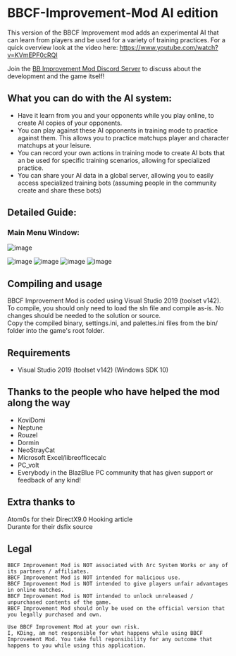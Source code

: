 # BBCF-Improvement-Mod AI edition
This version of the BBCF Improvement mod adds an experimental AI that can learn from players and be used for a variety of training practices.
For a quick overview look at the video here: https://www.youtube.com/watch?v=KVmEPF0cRQI 

Join the [BB Improvement Mod Discord Server](https://discord.gg/j2mCX9s) to discuss about the development and the game itself!

## What you can do with the AI system:
- Have it learn from you and your opponents while you play online, to create AI copies of your opponents.
- You can play against these AI opponents in training mode to practice against them. This allows you to practice matchups player and character matchups at your leisure.
- You can record your own actions in training mode to create AI bots that an be used for specific training scenarios, allowing for specialized practice.
- You can share your AI data in a global server, allowing you to easily access specialized training bots (assuming people in the community create and share these bots)

## Detailed Guide:

### Main Menu Window:
![image](https://github.com/KDing0/BBCF-Improvement-Mod/assets/38357906/e14bdcc0-0162-4223-8bf3-ec6623084c68)

![image](https://github.com/KDing0/BBCF-Improvement-Mod/assets/38357906/84aef291-3e10-4824-a0f2-f86db98b2ecd)
![image](https://github.com/KDing0/BBCF-Improvement-Mod/assets/38357906/6b0a5fb8-3faf-4e41-ad56-b72cd6d47cf2)
![image](https://github.com/KDing0/BBCF-Improvement-Mod/assets/38357906/abb8978a-a280-48bc-9076-caa9f84ede5f)
![image](https://github.com/KDing0/BBCF-Improvement-Mod/assets/38357906/1f514c2b-cf9b-4188-b109-8ed4d69fe466)

## Compiling and usage
BBCF Improvement Mod is coded using Visual Studio 2019 (toolset v142). <br>
To compile, you should only need to load the sln file and compile as-is. No changes should be needed to the solution or source.<br>
Copy the compiled binary, settings.ini, and palettes.ini files from the bin/ folder into the game's root folder.

## Requirements
- Visual Studio 2019 (toolset v142) (Windows SDK 10)

## Thanks to the people who have helped the mod along the way
* KoviDomi
* Neptune
* Rouzel
* Dormin
* NeoStrayCat
* Microsoft Excel/libreofficecalc
* PC_volt
* Everybody in the BlazBlue PC community that has given support or feedback of any kind!

## Extra thanks to
Atom0s for their DirectX9.0 Hooking article<br>
Durante for their dsfix source

## Legal
```
BBCF Improvement Mod is NOT associated with Arc System Works or any of its partners / affiliates.
BBCF Improvement Mod is NOT intended for malicious use.
BBCF Improvement Mod is NOT intended to give players unfair advantages in online matches.
BBCF Improvement Mod is NOT intended to unlock unreleased / unpurchased contents of the game.
BBCF Improvement Mod should only be used on the official version that you legally purchased and own.

Use BBCF Improvement Mod at your own risk.
I, KDing, am not responsible for what happens while using BBCF Improvement Mod. You take full reponsibility for any outcome that happens to you while using this application.
```
